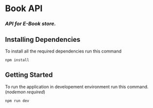 # Book API

### _API for E-Book store._

## Installing Dependencies

To install all the required dependencies run this command

```
npm install
```

## Getting Started

To run the application in developement environment run this command.(_nodemon required_)

```
npm run dev
```
